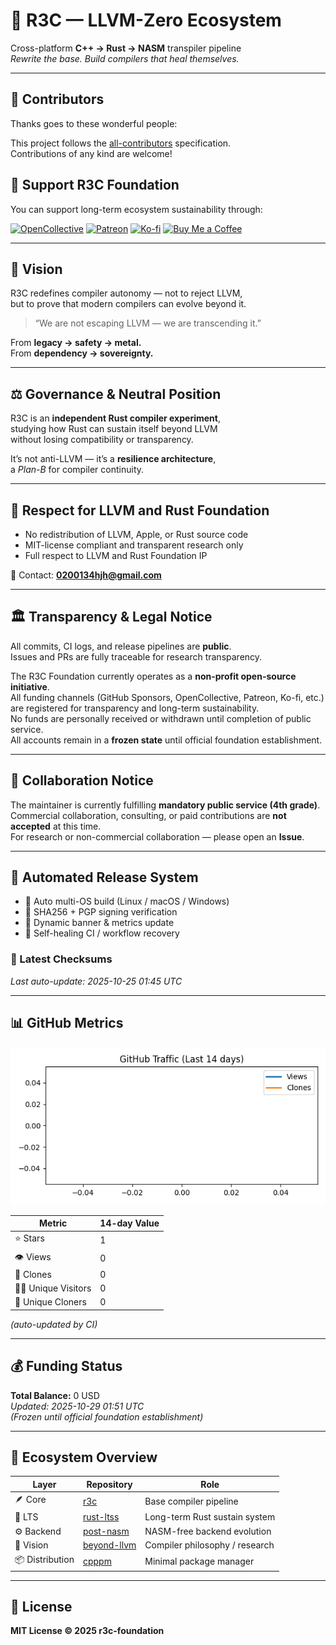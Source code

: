 # 🌸 R3C — LLVM-Zero Ecosystem

Cross-platform **C++ → Rust → NASM** transpiler pipeline  
*Rewrite the base. Build compilers that heal themselves.*

---
## 👥 Contributors

Thanks goes to these wonderful people:

<!-- ALL-CONTRIBUTORS-LIST:START - Do not remove or modify this section -->
<!-- prettier-ignore-start -->
<!-- markdownlint-disable -->
<!-- ALL-CONTRIBUTORS-LIST:END -->
<!-- markdownlint-restore -->
<!-- prettier-ignore-end -->

This project follows the [all-contributors](https://allcontributors.org) specification.  
Contributions of any kind are welcome!
## 💖 Support R3C Foundation

You can support long-term ecosystem sustainability through:

[![OpenCollective](https://img.shields.io/badge/OpenCollective-R3C-blue)](https://opencollective.com/r3c)
[![Patreon](https://img.shields.io/badge/Patreon-r3c__foundation-orange)](https://patreon.com/r3c_foundation)
[![Ko-fi](https://img.shields.io/badge/Ko--fi-r3c__foundation-pink)](https://ko-fi.com/r3c_foundation)
[![Buy Me a Coffee](https://img.shields.io/badge/Buy%20Me%20a%20Coffee-r3c__foundation-yellow)](https://buymeacoffee.com/r3c_foundation)

---

## 🧠 Vision

R3C redefines compiler autonomy — not to reject LLVM,  
but to prove that modern compilers can evolve beyond it.

> “We are not escaping LLVM — we are transcending it.”

From **legacy → safety → metal.**  
From **dependency → sovereignty.**

---

## ⚖️ Governance & Neutral Position

R3C is an **independent Rust compiler experiment**,  
studying how Rust can sustain itself beyond LLVM  
without losing compatibility or transparency.

It’s not anti-LLVM — it’s a **resilience architecture**,  
a *Plan-B* for compiler continuity.

---

## 🧩 Respect for LLVM and Rust Foundation

- No redistribution of LLVM, Apple, or Rust source code  
- MIT-license compliant and transparent research only  
- Full respect to LLVM and Rust Foundation IP

📧 Contact: **0200134hjh@gmail.com**

---

## 🏛️ Transparency & Legal Notice

All commits, CI logs, and release pipelines are **public**.  
Issues and PRs are fully traceable for research transparency.

The R3C Foundation currently operates as a **non-profit open-source initiative**.  
All funding channels (GitHub Sponsors, OpenCollective, Patreon, Ko-fi, etc.)  
are registered for transparency and long-term sustainability.  
No funds are personally received or withdrawn until completion of public service.  
All accounts remain in a **frozen state** until official foundation establishment.

---

## 🤝 Collaboration Notice

The maintainer is currently fulfilling **mandatory public service (4th grade)**.  
Commercial collaboration, consulting, or paid contributions are **not accepted** at this time.  
For research or non-commercial collaboration — please open an **Issue**.

---

## 🧩 Automated Release System

- 🔁 Auto multi-OS build (Linux / macOS / Windows)  
- 🧾 SHA256 + PGP signing verification  
- 🧱 Dynamic banner & metrics update  
- 🧩 Self-healing CI / workflow recovery  

### 🔐 Latest Checksums

_Last auto-update: 2025-10-25 01:45 UTC_

---

## 📊 GitHub Metrics

![Traffic Graph](./traffic_graph.png)

| Metric | 14-day Value |
|--------|---------------|
| ⭐ Stars | 1 |
| 👁️ Views | 0 |
| 🔁 Clones | 0 |
| 🧑‍💻 Unique Visitors | 0 |
| 🔂 Unique Cloners | 0 |

*(auto-updated by CI)*

---

## 💰 Funding Status

**Total Balance:** 0 USD  
_Updated: 2025-10-29 01:51 UTC_  
*(Frozen until official foundation establishment)*

---

## 🧩 Ecosystem Overview

| Layer | Repository | Role |
|-------|-------------|------|
| 🪶 Core | [r3c](https://github.com/r3c-foundation/r3c) | Base compiler pipeline |
| 🦀 LTS | [rust-ltss](https://github.com/r3c-foundation/rust-ltss) | Long-term Rust sustain system |
| ⚙️ Backend | [post-nasm](https://github.com/r3c-foundation/post-nasm) | NASM-free backend evolution |
| 🧱 Vision | [beyond-llvm](https://github.com/r3c-foundation/beyond-llvm) | Compiler philosophy / research |
| 📦 Distribution | [cpppm](https://github.com/r3c-foundation/cpppm) | Minimal package manager |

---

## 📜 License

**MIT License © 2025 r3c-foundation**
